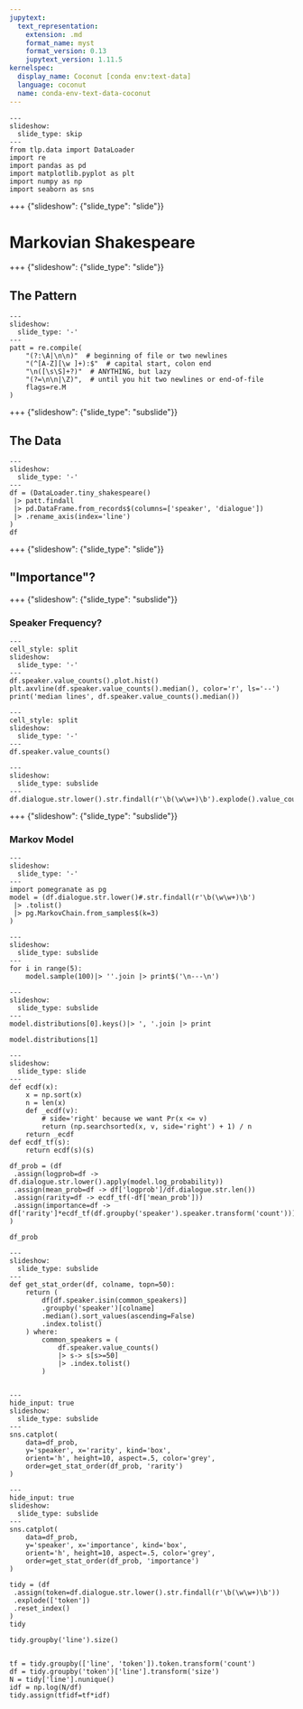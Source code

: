 ```yaml
---
jupytext:
  text_representation:
    extension: .md
    format_name: myst
    format_version: 0.13
    jupytext_version: 1.11.5
kernelspec:
  display_name: Coconut [conda env:text-data]
  language: coconut
  name: conda-env-text-data-coconut
---
```


```{code-cell} coconut
---
slideshow:
  slide_type: skip
---
from tlp.data import DataLoader
import re
import pandas as pd
import matplotlib.pyplot as plt
import numpy as np
import seaborn as sns
```

+++ {"slideshow": {"slide_type": "slide"}}

# Markovian Shakespeare

+++ {"slideshow": {"slide_type": "slide"}}

## The Pattern

```{code-cell} coconut
---
slideshow:
  slide_type: '-'
---
patt = re.compile(
    "(?:\A|\n\n)"  # beginning of file or two newlines
    "(^[A-Z][\w ]+):$"  # capital start, colon end
    "\n([\s\S]+?)"  # ANYTHING, but lazy
    "(?=\n\n|\Z)",  # until you hit two newlines or end-of-file
    flags=re.M
)
```

+++ {"slideshow": {"slide_type": "subslide"}}

## The Data

```{code-cell} coconut
---
slideshow:
  slide_type: '-'
---
df = (DataLoader.tiny_shakespeare() 
 |> patt.findall
 |> pd.DataFrame.from_records$(columns=['speaker', 'dialogue'])
 |> .rename_axis(index='line')
)
df
```

+++ {"slideshow": {"slide_type": "slide"}}

## "Importance"?

+++ {"slideshow": {"slide_type": "subslide"}}

### Speaker Frequency?

```{code-cell} coconut
---
cell_style: split
slideshow:
  slide_type: '-'
---
df.speaker.value_counts().plot.hist()
plt.axvline(df.speaker.value_counts().median(), color='r', ls='--')
print('median lines', df.speaker.value_counts().median())
```

```{code-cell} coconut
---
cell_style: split
slideshow:
  slide_type: '-'
---
df.speaker.value_counts()
```

```{code-cell} coconut
---
slideshow:
  slide_type: subslide
---
df.dialogue.str.lower().str.findall(r'\b(\w\w+)\b').explode().value_counts()
```

+++ {"slideshow": {"slide_type": "subslide"}}

### Markov Model

```{code-cell} coconut
---
slideshow:
  slide_type: '-'
---
import pomegranate as pg
model = (df.dialogue.str.lower()#.str.findall(r'\b(\w\w+)\b')
 |> .tolist()
 |> pg.MarkovChain.from_samples$(k=3)
)
```

```{code-cell} coconut
---
slideshow:
  slide_type: subslide
---
for i in range(5):
    model.sample(100)|> ''.join |> print$('\n---\n')
```

```{code-cell} coconut
---
slideshow:
  slide_type: subslide
---
model.distributions[0].keys()|> ', '.join |> print

model.distributions[1]
```

```{code-cell} coconut
---
slideshow:
  slide_type: slide
---
def ecdf(x):
    x = np.sort(x)
    n = len(x)
    def _ecdf(v):
        # side='right' because we want Pr(x <= v)
        return (np.searchsorted(x, v, side='right') + 1) / n
    return _ecdf
def ecdf_tf(s):
    return ecdf(s)(s)

df_prob = (df
 .assign(logprob=df -> df.dialogue.str.lower().apply(model.log_probability))
 .assign(mean_prob=df -> df['logprob']/df.dialogue.str.len())
 .assign(rarity=df -> ecdf_tf(-df['mean_prob']))
 .assign(importance=df -> df['rarity']*ecdf_tf(df.groupby('speaker').speaker.transform('count')))
) 

df_prob
```

```{code-cell} coconut
---
slideshow:
  slide_type: subslide
---
def get_stat_order(df, colname, topn=50): 
    return (
        df[df.speaker.isin(common_speakers)]
        .groupby('speaker')[colname]
        .median().sort_values(ascending=False)
        .index.tolist()
    ) where:
        common_speakers = (
            df.speaker.value_counts()
            |> s-> s[s>=50]
            |> .index.tolist()
        )
        
```

```{code-cell} coconut
---
hide_input: true
slideshow:
  slide_type: subslide
---
sns.catplot(
    data=df_prob, 
    y='speaker', x='rarity', kind='box',
    orient='h', height=10, aspect=.5, color='grey',
    order=get_stat_order(df_prob, 'rarity')
)
```

```{code-cell} coconut
---
hide_input: true
slideshow:
  slide_type: subslide
---
sns.catplot(
    data=df_prob, 
    y='speaker', x='importance', kind='box',
    orient='h', height=10, aspect=.5, color='grey',
    order=get_stat_order(df_prob, 'importance')
)
```

```{code-cell} coconut
tidy = (df
 .assign(token=df.dialogue.str.lower().str.findall(r'\b(\w\w+)\b'))
 .explode(['token'])
 .reset_index()
)
tidy
```

```{code-cell} coconut
tidy.groupby('line').size()
```

```{code-cell} coconut

tf = tidy.groupby(['line', 'token']).token.transform('count')
df = tidy.groupby('token')['line'].transform('size')
N = tidy['line'].nunique()
idf = np.log(N/df)
tidy.assign(tfidf=tf*idf)
```

```{code-cell} coconut

```
